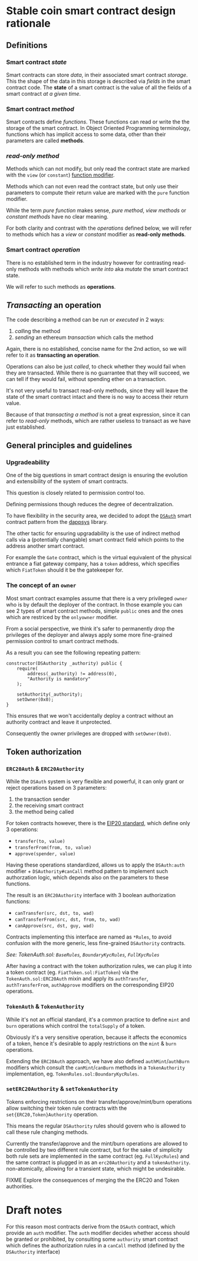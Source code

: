 # Stable coin smart contract design rationale

## Definitions


### Smart contract *state*

Smart contracts can store *data*, in their associated smart contract *storage*.
This the shape of the data in this storage is described via *fields* in the
smart contract code. The **state** of a smart contract is the value of all
the fields of a smart contract *at a given time*.


### Smart contract *method*

Smart contracts define *functions*. These functions can read or write the
the storage of the smart contract. In Object Oriented Programming terminology,
functions which has implicit access to some data, other than their parameters
are called **methods**.


### *read-only method*

Methods which can not modify, but only read the contract state are marked
with the `view` (or `constant`)
[function modifier](https://solidity.readthedocs.io/en/v0.4.24/miscellaneous.html#modifiers).

Methods which can not even read the contract state, but only use their
parameters to compute their return value are marked with the `pure` function
modifier.

While the term *pure function* makes sense, *pure method*, *view methods*
or *constant methods* have no clear meaning.

For both clarity and contrast with the *operations* defined below,
we will refer to methods which has a *view* or *constant* modifier
as **read-only methods**.


### Smart contract *operation*

There is no established term in the industry however for contrasting
read-only methods with methods which *write into* aka *mutate* the
smart contract state.

We will refer to such methods as **operations**.


## *Transacting* an operation

The code describing a method can be *run* or *executed* in 2 ways:

1. *call*ing the method
1. *sending* an ethereum *transaction* which calls the method

Again, there is no established, concise name for the 2nd action,
so we will refer to it as **transacting an operation**.

Operations can also be just *called*, to check whether they would
fail when they are transacted. While there is no guarrantee that
they will succeed, we can tell if they would fail, without spending
ether on a transaction.

It's not very useful to transact read-only methods, since they
will leave the state of the smart contract intact and there is
no way to access their return value.

Because of that *transacting a method* is not a great expression,
since it can refer to *read-only* methods, which are rather useless
to transact as we have just established.


## General principles and guidelines

### Upgradeability

One of the big questions in smart contract design is ensuring the evolution
and extensibility of the system of smart contracts.

This question is closely related to permission control too.

Defining permissions though reduces the degree of decentralization.

To have flexibility in the security area, we decided to adopt the
[`DSAuth`](http://dappsys.readthedocs.io/en/latest/ds_auth.html)
smart contract pattern from the
[dappsys](http://dappsys.readthedocs.io/en/latest/index.html)
library.

The other tactic for ensuring upgradability is the use of indirect
method calls via a (potentially changable) smart contract field which points
to the address another smart contract.

For example the `Gate` contract, which is the virtual equivalent of the
physical entrance a fiat gateway company, has a `token` address, which
specifies which `FiatToken` should it be the gatekeeper for.



### The concept of an `owner`

Most smart contract examples assume that there is a very privileged `owner`
who is by default the deployer of the contract. In those example you can
see 2 types of smart contract methods, simple `public` ones and the ones
which are restriced by the `onlyowner` modifier.

From a social perspective, we think it's safer to permanently drop the
privileges of the deployer and always apply some more fine-grained permission
control to smart contract methods.

As a result you can see the following repeating pattern:

```
constructor(DSAuthority _authority) public {
    require(
        address(_authority) != address(0),
        "Authority is mandatory"
    );

    setAuthority(_authority);
    setOwner(0x0);
}
```

This ensures that we won't accidentally deploy a contract without an
authority contract and leave it unprotected.

Consequently the owner privileges are dropped with `setOwner(0x0)`.



## Token authorization

### `ERC20Auth` & `ERC20Authority`

While the `DSAuth` system is very flexible and powerful, it can only grant
or reject operations based on 3 parameters:

1. the transaction sender
1. the receiving smart contract
1. the method being called

For token contracts however, there is the
[EIP20 standard](https://github.com/ethereum/EIPs/blob/master/EIPS/eip-20.md),
which define only 3 operations:

* `transfer(to, value)`
* `transferFrom(from, to, value)`
* `approve(spender, value)`

Having these operations standardized, allows us to apply the
`DSAuth:auth` modifier + `DSAuthority#canCall` method pattern
to implement such authorzation logic, which depends also on the
parameters to these functions.

The result is an `ERC20Authority` interface with 3 boolean authorization
functions:

* `canTransfer(src, dst, to, wad)`
* `canTransferFrom(src, dst, from, to, wad)`
* `canApprove(src, dst, guy, wad)`

Contracts implementing this interface are named as `*Rules`, to avoid
confusion with the more generic, less fine-grained `DSAuthority` contracts.

_See: TokenAuth.sol: `BaseRules`, `BoundaryKycRules`, `FullKycRules`_

After having a contract with the token authorization rules, we can plug it
into a token contract (eg. `FiatToken.sol:FiatToken`) via the
`TokenAuth.sol:ERC20Auth` mixin and apply its `authTransfer`,
`authTransferFrom`, `authApprove` modifiers on the corresponding EIP20
operations.

### `TokenAuth` & `TokenAuthority`

While it's not an official standard, it's a common practice to define
`mint` and `burn` operations which control the `totalSupply` of a token.

Obviously it's a very sensitive operation, because it affects the economics
of a token, hence it's desirable to apply restrictions on the `mint` & `burn`
operations.

Extending the `ERC20Auth` approach, we have also defined `authMint`/`authBurn`
modifiers which consult the `canMint`/`canBurn` methods in a `TokenAuthority`
implementation, eg. `TokenRules.sol:BoundaryKycRules`.

### `setERC20Authority` & `setTokenAuthority`

Tokens enforcing restrictions on their transfer/approve/mint/burn operations
allow switching their token rule contracts with the `set{ERC20,Token}Authority`
operation.

This means the regular `DSAuthority` rules should govern who is allowed to
call these rule changing methods.

Currently the transfer/approve and the mint/burn operations are allowed to
be controlled by two different rule contract, but for the sake of simplicity
both rule sets are implemented in the same contract (eg. `FullKycRules`)
and the same contract is plugged in as an `erc20Authority` and a `tokenAuthority`.
non-atomically, allowing for a transient state, which might be undesirable.

FIXME Explore the consequences of merging the the ERC20 and Token authorities.

# Draft notes

For this reason most contracts derive from the `DSAuth` contract, which
provide an `auth` modifier. The `auth` modifier decides whether access
should be granted or prohibited, by consulting some `authority` smart contract
which defines the authorization rules in a `canCall` method (defined by the
`DSAuthority` interface)
